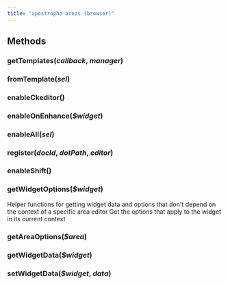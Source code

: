 ```yaml
---
title: "apostrophe-areas (browser)"
---
```


## Methods
### getTemplates(*callback*, *manager*)

### fromTemplate(*sel*)

### enableCkeditor()

### enableOnEnhance(*$widget*)

### enableAll(*sel*)

### register(*docId*, *dotPath*, *editor*)

### enableShift()

### getWidgetOptions(*$widget*)
Helper functions for getting widget data and options that don't depend
on the context of a specific area editor
Get the options that apply to the widget in its current context
### getAreaOptions(*$area*)

### getWidgetData(*$widget*)

### setWidgetData(*$widget*, *data*)


